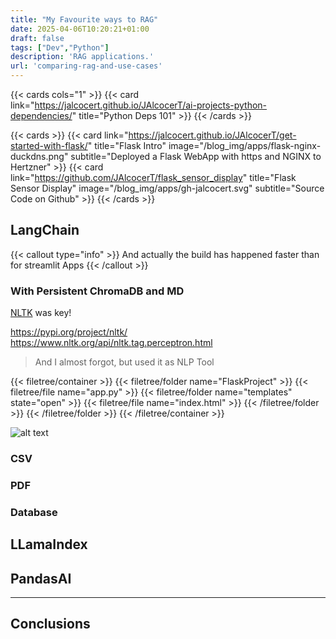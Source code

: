 ```yaml
---
title: "My Favourite ways to RAG"
date: 2025-04-06T10:20:21+01:00
draft: false
tags: ["Dev","Python"]
description: 'RAG applications.'
url: 'comparing-rag-and-use-cases'
---
```



{{< cards cols="1" >}}
  {{< card link="https://jalcocert.github.io/JAlcocerT/ai-projects-python-dependencies/" title="Python Deps 101" >}}
{{< /cards >}}



{{< cards >}}
  {{< card link="https://jalcocert.github.io/JAlcocerT/get-started-with-flask/" title="Flask Intro" image="/blog_img/apps/flask-nginx-duckdns.png" subtitle="Deployed a Flask WebApp with https and NGINX to Hertzner" >}}
  {{< card link="https://github.com/JAlcocerT/flask_sensor_display" title="Flask Sensor Display" image="/blog_img/apps/gh-jalcocert.svg" subtitle="Source Code on Github" >}}
{{< /cards >}}


## LangChain


{{< callout type="info" >}}
And actually the build has happened faster than for streamlit Apps
{{< /callout >}}

### With Persistent ChromaDB and MD


[NLTK](https://github.com/nltk/nltk) was key!


https://pypi.org/project/nltk/
https://www.nltk.org/api/nltk.tag.perceptron.html


> And I almost forgot, but used it as NLP Tool


{{< filetree/container >}}
  {{< filetree/folder name="FlaskProject" >}}
    {{< filetree/file name="app.py" >}}
    {{< filetree/folder name="templates" state="open" >}}
      {{< filetree/file name="index.html" >}}
    {{< /filetree/folder >}}
  {{< /filetree/folder >}}
{{< /filetree/container >}}


![alt text](/blog_img/GenAI/chromadb-cli.png)

### CSV

### PDF

### Database


## LLamaIndex


## PandasAI


---

## Conclusions


